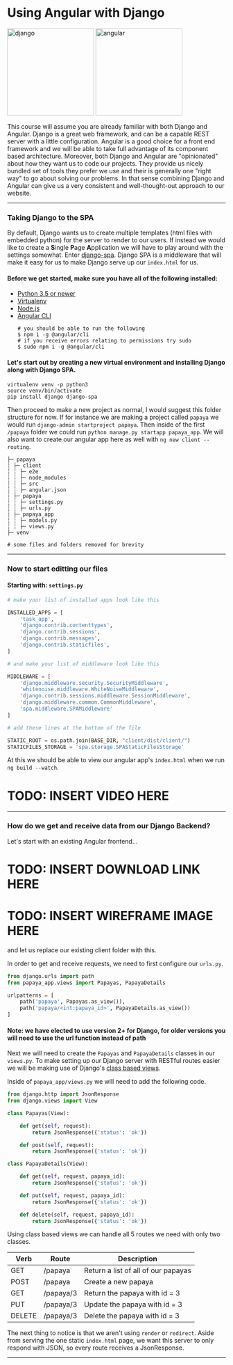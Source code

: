 # Using Angular with Django

<img src="https://cdn-images-1.medium.com/max/1600/1*1OBwwxzJksMv0YDD-XmyBw.png" height="200px" alt="django"> <img src="https://upload.wikimedia.org/wikipedia/commons/thumb/c/cf/Angular_full_color_logo.svg/240px-Angular_full_color_logo.svg.png" height="200px" alt="angular">

This course will assume you are already familiar with both Django and Angular. Django is a great web framework, and can be a capable REST server with a little configuration. Angular is a good choice for a front end framework and we will be able to take full advantage of its component based architecture. Moreover, both Django and Angular are "opinionated" about how they want us to code our projects. They provide us nicely bundled set of tools they prefer we use and their is generally one "right way" to go about solving our problems. In that sense combining Django and Angular can give us a very consistent and well-thought-out approach to our website.

<hr>

### Taking Django to the SPA

By default, Django wants us to create multiple templates (html files with embedded python) for the server to render to our users. If instead we would like to create a **S**ingle **P**age **A**pplication we will have to play around with the settings somewhat. Enter [django-spa](https://github.com/metakermit/django-spa).
Django SPA is a middleware that will make it easy for us to make Django serve up our ```index.html``` for us.

#### Before we get started, make sure you have all of the following installed:
* [Python 3.5 or newer](https://www.python.org/downloads/)
* [Virtualenv](https://virtualenv.pypa.io/en/latest/installation/)
* [Node.js](https://nodejs.org/en/download/)
* [Angular CLI](https://cli.angular.io/)
  ```shell
  # you should be able to run the following
  $ npm i -g @angular/cli
  # if you receive errors relating to permissions try sudo
  $ sudo npm i -g @angular/cli
  ```

#### Let's start out by creating a new virtual environment and installing Django along with Django SPA.

```shell
virtualenv venv -p python3
source venv/bin/activate
pip install django django-spa
```

Then proceed to make a new project as normal, I would suggest this folder structure for now. If for instance we are making a project called ```papaya``` we would run ```django-admin startproject papaya```. Then inside of the first ```/papaya``` folder we could run ```python manage.py startapp papaya_app```. We will also want to create our angular app here as well with ```ng new client --routing```.

```
├─ papaya
┊ ├─ client
┊ ┊ ├─ e2e
┊ ┊ ├─ node_modules
┊ ┊ ├─ src
┊ ┊ ├─ angular.json
┊ ├─ papaya
┊ ┊ ├─ settings.py
┊ ┊ ├─ urls.py
┊ ├─ papaya_app
┊ ┊ ├─ models.py
┊ ┊ ├─ views.py
├─ venv
        
# some files and folders removed for brevity
```

<hr>

### Now to start editting our files

#### Starting with: ```settings.py```

```python
# make your list of installed apps look like this

INSTALLED_APPS = [
	'task_app',
	'django.contrib.contenttypes',
	'django.contrib.sessions',
	'django.contrib.messages',
	'django.contrib.staticfiles',
]

# and make your list of middleware look like this

MIDDLEWARE = [
	'django.middleware.security.SecurityMiddleware',
	'whitenoise.middleware.WhiteNoiseMiddleware',
	'django.contrib.sessions.middleware.SessionMiddleware',
	'django.middleware.common.CommonMiddleware',
	'spa.middleware.SPAMiddleware'
]

# add these lines at the bottom of the file

STATIC_ROOT = os.path.join(BASE_DIR, "client/dist/client/")
STATICFILES_STORAGE = 'spa.storage.SPAStaticFilesStorage'
```

At this we should be able to view our angular app's ```index.html``` when we run ```ng build --watch```.

# TODO: INSERT VIDEO HERE

<hr>

### How do we get and receive data from our Django Backend?

Let's start with an existing Angular frontend...

# TODO: INSERT DOWNLOAD LINK HERE
# TODO: INSERT WIREFRAME IMAGE HERE

and let us replace our existing client folder with this.

In order to get and receive requests, we need to first configure our ```urls.py```.

```python
from django.urls import path
from papaya_app.views import Papayas, PapayaDetails

urlpatterns = [
    path('papaya', Papayas.as_view()),
    path('papaya/<int:papaya_id>', PapayaDetails.as_view())
]
```

#### Note: we have elected to use version 2+ for Django, for older versions you will need to use the url function instead of path

Next we will need to create the ```Papayas``` and ```PapayaDetails``` classes in our ```views.py```. To make setting up our Django server with RESTful routes easier we will be making use of Django's [class based views](https://docs.djangoproject.com/en/2.1/topics/class-based-views/). 

Inside of ```papaya_app/views.py``` we will need to add the following code.

```python
from django.http import JsonResponse
from django.views import View

class Papayas(View):

    def get(self, request):
        return JsonResponse({'status': 'ok'})

    def post(self, request):
        return JsonResponse({'status': 'ok'})

class PapayaDetails(View):

    def get(self, request, papaya_id):
        return JsonResponse({'status': 'ok'})

    def put(self, request, papaya_id):
        return JsonResponse({'status': 'ok'})

    def delete(self, request, papaya_id):
        return JsonResponse({'status': 'ok'})
```

Using class based views we can handle all 5 routes we need with only two classes.

| Verb   | Route     | Description                         |
|--------|-----------|-------------------------------------|
| GET    | /papaya   | Return a list of all of our papayas |
| POST   | /papaya   | Create a new papaya                 |
| GET    | /papaya/3 | Return the papaya with id = 3       |
| PUT    | /papaya/3 | Update the papaya with id = 3       |
| DELETE | /papaya/3 | Delete the papaya with id = 3       |

The next thing to notice is that we aren't using ```render``` or ```redirect```. Aside from serving the one static ```index.html``` page, we want this server to only respond with JSON, so every route receives a JsonResponse.

<hr>

